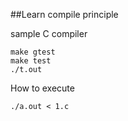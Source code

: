 ##Learn compile principle

sample C compiler

```shell
make gtest
make test
./t.out
```

How to execute
```shell
./a.out < 1.c
```
